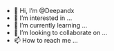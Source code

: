 - 👋 Hi, I’m @Deepandx
- 👀 I’m interested in ...
- 🌱 I’m currently learning ...
- 💞️ I’m looking to collaborate on ...
- 📫 How to reach me ...

<!---
Deepandx/Deepandx is a ✨ special ✨ repository because its `README.md` (this file) appears on your GitHub profile.
You can click the Preview link to take a look at your changes.
--->
